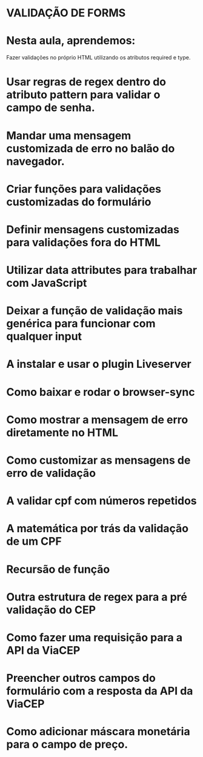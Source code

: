 # VALIDAÇÃO DE FORMS

# Nesta aula, aprendemos:

Fazer validações no próprio HTML utilizando os atributos required e type.

# Usar regras de regex dentro do atributo pattern para validar o campo de senha.

# Mandar uma mensagem customizada de erro no balão do navegador.

# Criar funções para validações customizadas do formulário

# Definir mensagens customizadas para validações fora do HTML

# Utilizar data attributes para trabalhar com JavaScript

# Deixar a função de validação mais genérica para funcionar com qualquer input

# A instalar e usar o plugin Liveserver

# Como baixar e rodar o browser-sync

# Como mostrar a mensagem de erro diretamente no HTML

# Como customizar as mensagens de erro de validação

# A validar cpf com números repetidos

# A matemática por trás da validação de um CPF

# Recursão de função

# Outra estrutura de regex para a pré validação do CEP

# Como fazer uma requisição para a API da ViaCEP

# Preencher outros campos do formulário com a resposta da API da ViaCEP

# Como adicionar máscara monetária para o campo de preço.

